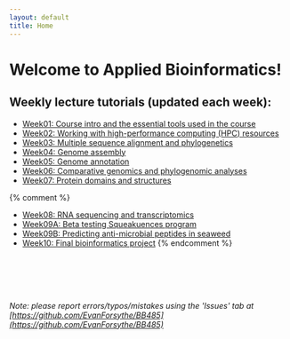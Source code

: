 ```yaml
---
layout: default
title: Home
---
```


# Welcome to Applied Bioinformatics!

## Weekly lecture tutorials (updated each week):

- [Week01: Course intro and the essential tools used in the course](week01)
- [Week02: Working with high-performance computing (HPC) resources](week02)
- [Week03: Multiple sequence alignment and phylogenetics](week03)
- [Week04: Genome assembly](week04)
- [Week05: Genome annotation](week05)
- [Week06: Comparative genomics and phylogenomic analyses](week06)
- [Week07: Protein domains and structures](week07)

{% comment %}

- [Week08: RNA sequencing and transcriptomics](week08)
- [Week09A: Beta testing Squeakuences program](week09A)
- [Week09B: Predicting anti-microbial peptides in seaweed](week09B)
- [Week10: Final bioinformatics project](week10)
{% endcomment %}

<br />
<br />
<br />
<br />

*Note: please report errors/typos/mistakes using the 'Issues' tab at [https://github.com/EvanForsythe/BB485](https://github.com/EvanForsythe/BB485)*

